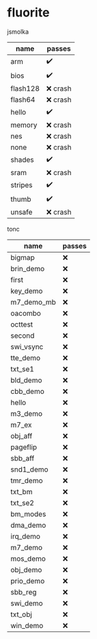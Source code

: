 # fluorite

jsmolka

| name     | passes  |
|----------|---------|
| arm      | ✔️       |
| bios     | ✔️       |
| flash128 | ❌ crash |
| flash64  | ❌ crash |
| hello    | ✔️       |
| memory   | ❌ crash |
| nes      | ❌ crash |
| none     | ❌ crash |
| shades   | ✔️       |
| sram     | ❌ crash |
| stripes  | ✔️       |
| thumb    | ✔️       |
| unsafe   | ❌ crash |

tonc

| name       | passes |
|------------|--------|
| bigmap     | ❌      |
| brin_demo  | ❌      |
| first      | ❌      |
| key_demo   | ❌      |
| m7_demo_mb | ❌      |
| oacombo    | ❌      |
| octtest    | ❌      |
| second     | ❌      |
| swi_vsync  | ❌      |
| tte_demo   | ❌      |
| txt_se1    | ❌      |
| bld_demo   | ❌      |
| cbb_demo   | ❌      |
| hello      | ❌      |
| m3_demo    | ❌      |
| m7_ex      | ❌      |
| obj_aff    | ❌      |
| pageflip   | ❌      |
| sbb_aff    | ❌      |
| snd1_demo  | ❌      |
| tmr_demo   | ❌      |
| txt_bm     | ❌      |
| txt_se2    | ❌      |
| bm_modes   | ❌      |
| dma_demo   | ❌      |
| irq_demo   | ❌      |
| m7_demo    | ❌      |
| mos_demo   | ❌      |
| obj_demo   | ❌      |
| prio_demo  | ❌      |
| sbb_reg    | ❌      |
| swi_demo   | ❌      |
| txt_obj    | ❌      |
| win_demo   | ❌      |